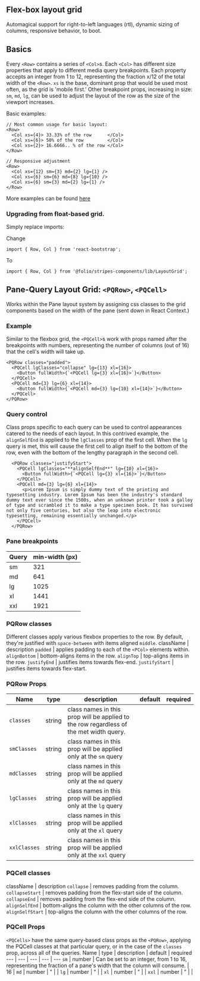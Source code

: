 ## Flex-box layout grid
Automagical support for right-to-left languages (rtl), dynamic sizing of columns, responsive behavior, to boot.

## Basics
Every `<Row>` contains a series of `<Col>`s. Each `<Col>` has different size properties that apply to different media query breakpoints. Each property accepts an integer from 1 to 12, representing the fraction x/12 of the total width of the `<Row>`. `xs` is the base, dominant prop that would be used most often, as the grid is 'mobile first.' Other breakpoint props, increasing in size: `sm`, `md`, `lg`, can be used to adjust the layout of the row as the size of the viewport increases.

Basic examples:
```
// Most common usage for basic layout:
<Row>
  <Col xs={4}> 33.33% of the row      </Col>
  <Col xs={6}> 50% of the row         </Col>
  <Col xs={2}> 16.6666.. % of the row </Col>
</Row>

// Responsive adjustment
<Row>
  <Col xs={12} sm={3} md={2} lg={1} />
  <Col xs={6} sm={6} md={8} lg={10} />
  <Col xs={6} sm={3} md={2} lg={1} />
</Row>
```

More examples can be found [here](https://roylee0704.github.io/react-flexbox-grid/)


### Upgrading from float-based grid.

Simply replace imports:

Change
```
import { Row, Col } from 'react-bootstrap';
```
To
```
import { Row, Col } from '@folio/stripes-components/lib/LayoutGrid';

```

## Pane-Query Layout Grid: `<PQRow>`, `<PQCell>`

Works within the Pane layout system by assigning css classes to the grid components based on the width of the pane (sent down in React Context.)

### Example 
Similar to the flexbox grid, the `<PQCell>`s work with props named after the breakpoints with numbers, representing the number of columns (out of 16) that the cell's width will take up.
```
<PQRow classes="padded">
  <PQCell lgClasses="collapse" lg={13} xl={16}>
    <Button fullWidth>{`<PQCell lg={3} xl={16}>`}</Button>
  </PQCell>
  <PQCell md={3} lg={6} xl={14}>
    <Button fullWidth>{`<PQCell md={3} lg={10} xl={14}>`}</Button>
  </PQCell>
</PQRow>
```
### Query control
Class props specific to each query can be used to control appearances catered to the needs of each layout. In this contrived example, the `alignSelfEnd` is applied to the `lgClasses` prop of the first cell. When the `lg` query is met, this will cause the first cell to align itself to the bottom of the row, even with the bottom of the lengthy paragraph in the second cell.
```
  <PQRow classes="justifyStart">
    <PQCell lgClasses="**alignSelfEnd**" lg={10} xl={16}>
      <Button fullWidth>{`<PQCell lg={3} xl={16}>`}</Button>
    </PQCell>
    <PQCell md={3} lg={6} xl={14}>
      <p>Lorem Ipsum is simply dummy text of the printing and typesetting industry. Lorem Ipsum has been the industry's standard dummy text ever since the 1500s, when an unknown printer took a galley of type and scrambled it to make a type specimen book. It has survived not only five centuries, but also the leap into electronic typesetting, remaining essentially unchanged.</p>
    </PQCell>
  </PQRow>
```
### Pane breakpoints

Query | min-width (px)
--- | --- 
sm | 321
md | 641
lg | 1025
xl | 1441
xxl | 1921

### PQRow classes
Different classes apply various flexbox properties to the row. By default, they're justified with `space-between` with items aligned `middle`.
className | description
`padded` | applies padding to each of the `<PCol>` elements within.
`alignBottom` | bottom-aligns items in the row.
`alignTop` | top-aligns items in the row.
`justifyEnd` | justifies items towards flex-end.
`justifyStart` | justifies items towards flex-start.


### PQRow Props
Name | type | description | default | required
--- | --- | --- | --- | ---
`classes` | string | class names in this prop will be applied to the row regardless of the met width query. | | 
`smClasses` | string | class names in this prop will be applied only at the `sm` query | | 
`mdClasses` | string | class names in this prop will be applied only at the `md` query | |
`lgClasses` | string | class names in this prop will be applied only at the `lg` query | |
`xlClasses` | string | class names in this prop will be applied only at the `xl` query | |
`xxlClasses` | string | class names in this prop will be applied only at the `xxl` query | |

### PQCell classes
className | description
`collapse` | removes padding from the column.
`collapseStart` | removes padding from the flex-start side of the column.
`collapseEnd` | removes padding from the flex-end side of the column.
`alignSelfEnd` | bottom-aligns the column with the other columns of the row.
`alignSelfStart` | top-aligns the column with the other columns of the row.

### PQCell Props
`<PQCells>` have the same query-based class props as the `<PQRow>`, applying the PQCell classes at that particular query, or in the case of the `classes` prop, across all of the queries.
Name | type | description | default | required
--- | --- | --- | --- | ---
`sm` | number |  Can be set to an integer, from 1 to 16, representing the fraction of a pane's width that the column will consume. | 16 | 
`md` | number | " | | 
`lg` | number | " | |
`xl` | number | " | |
`xxl` | number | " | |
